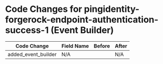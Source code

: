# Code Changes for pingidentity-forgerock-endpoint-authentication-success-1 (Event Builder)

| Code Change | Field Name | Before | After |
|-------------|------------|--------|-------|
| added_event_builder | N/A |  | N/A |